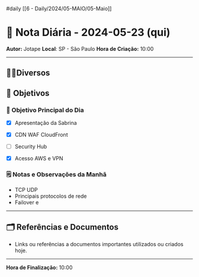 #daily
[[6 - Daily/2024/05-MAIO/05-Maio]]
# 📅 Nota Diária - 2024-05-23 (qui)

**Autor:** Jotape
**Local**: SP - São Paulo
**Hora de Criação:** 10:00

---
## 🤝🏻Diversos

## 🌄 Objetivos
### 🎯 Objetivo Principal do Dia
- [x] Apresentação da Sabrina
- [x] CDN WAF CloudFront
- [ ] Security Hub
- [x] Acesso AWS e VPN


### 🗒️ Notas e Observações da Manhã
- TCP UDP
- Principais protocolos de rede
- Failover e 
---
## 🗂️ Referências e Documentos
- Links ou referências a documentos importantes utilizados ou criados hoje.

---

**Hora de Finalização:** 10:00
